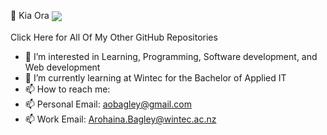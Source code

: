 👋 Kia Ora
<img align="center" src="https://github-readme-stats.vercel.app/api/top-langs/?username=Dunvantkai"/> <br><br>
Click Here for All Of My Other GitHub Repositories

- 👀 I’m interested in Learning, Programming, Software development, and Web development
- 🌱 I’m currently learning at Wintec for the Bachelor of Applied IT
- 📫 How to reach me:
- 📫 Personal Email: aobagley@gmail.com
- 📫 Work Email: Arohaina.Bagley@wintec.ac.nz




